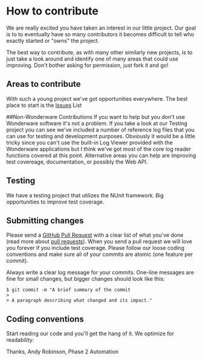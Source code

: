 # How to contribute

We are really excited you have taken an interest in our little project.  Our goal is to to eventually have so many contributors it becomes difficult to tell who exactly started or "owns" the project.

The best way to contribute, as with many other similarly new projects, is to just take a look around and identify one of many areas that could use improving.  Don't bother asking for permission, just fork it and go!

## Areas to contribute

With such a young project we've got opportunities everywhere.  The best place to start is the [Issues](/issues) List

##Non-Wonderware Contributions
If you want to help but you don't use Wonderware software it's not a problem.  If you take a look at our Testing project you can see we've included a number of reference log files that you can use for testing and development purposes.  Obviously it would be a little tricky since you can't use the built-in Log Viewer provided with the Wonderware applications but I think we've got most of the core log reader functions covered at this point.  Alternative areas you can help are improving test covereage, documentation, or possibly the Web API.

## Testing

We have a testing project that utilizes the NUnit framework.  Big opportunities to improve test coverage.

## Submitting changes

Please send a [GitHub Pull Request](/pull/new/master) with a clear list of what you've done (read more about [pull requests](http://help.github.com/pull-requests/)). When you send a pull request we will love you forever if you include test coverage. Please follow our loose coding conventions and make sure all of your commits are atomic (one feature per commit).

Always write a clear log message for your commits. One-line messages are fine for small changes, but bigger changes should look like this:

    $ git commit -m "A brief summary of the commit
    > 
    > A paragraph describing what changed and its impact."

## Coding conventions

Start reading our code and you'll get the hang of it. We optimize for readability:

Thanks,
Andy Robinson, Phase 2 Automation
